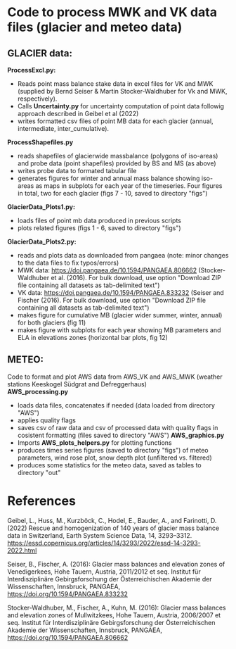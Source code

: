# Code to process MWK and VK data files (glacier and meteo data)


## GLACIER data:      
**ProcessExcl.py:**  
+ Reads point mass balance stake data in excel files for VK and MWK (supplied by Bernd Seiser & Martin Stocker-Waldhuber for Vk and MWK, respectively).    
+ Calls **Uncertainty.py** for uncertainty computation of point data followig approach described in Geibel et al (2022)  
+ writes formatted csv files of point MB data for each glacier (annual, intermediate, inter_cumulative).   

**ProcessShapefiles.py**
+ reads shapefiles of glacierwide massbalance (polygons of iso-areas) and probe data (point shapefiles) provided by BS and MS (as above)
+ writes probe data to formated tabular file  
+ generates figures for winter and annual mass balance showing iso-areas as maps in subplots for each year of the timeseries. Four figures in total, two for each glacier (figs 7 - 10, saved to directory "figs")


**GlacierData_Plots1.py:**   
+ loads files of point mb data produced in previous scripts
+ plots related figures (figs 1 - 6, saved to directory "figs")

**GlacierData_Plots2.py:**  
+ reads and plots data as downloaded from pangaea (note: minor changes to the data files to fix typos/errors)  
+ MWK data: https://doi.pangaea.de/10.1594/PANGAEA.806662 (Stocker-Waldhuber et al. (2016). For bulk download, use option "Download ZIP file containing all datasets as tab-delimited text")  
+ VK data: https://doi.pangaea.de/10.1594/PANGAEA.833232 (Seiser and Fischer (2016). For bulk download, use option "Download ZIP file containing all datasets as tab-delimited text")
+ makes figure for cumulative MB (glacier wider summer, winter, annual) for both glaciers (fig 11)
+ makes figure with subplots for each year showing MB parameters and ELA in elevations zones (horizontal bar plots, fig 12)



## METEO: 
Code to format and plot AWS data from AWS_VK and AWS_MWK (weather stations Keeskogel Südgrat and Defreggerhaus)    
**AWS_processing.py**  
+ loads data files, concatenates if needed (data loaded from directory "AWS")
+ applies quality flags 
+ saves csv of raw data and csv of processed data with quality flags in cosistent formatting (files saved to directory "AWS")
**AWS_graphics.py**   
+ Imports **AWS_plots_helpers.py** for plotting functions 
+ produces times series figures (saved to directory "figs") of meteo parameters, wind rose plot, snow depth plot (unfiltered vs. filtered) 
+ produces some statistics for the meteo data, saved as tables to directory "out"



# References 
Geibel, L., Huss, M., Kurzböck, C., Hodel, E., Bauder, A., and Farinotti, D. (2022) Rescue and homogenization of 140 years of glacier mass balance data in Switzerland, Earth System Science Data, 14, 3293–3312.     
https://essd.copernicus.org/articles/14/3293/2022/essd-14-3293-2022.html    



Seiser, B., Fischer, A. (2016): Glacier mass balances and elevation zones of Venedigerkees, Hohe Tauern, Austria, 2011/2012 et seq. Institut für Interdisziplinäre Gebirgsforschung der Österreichischen Akademie der Wissenschaften, Innsbruck, PANGAEA, https://doi.org/10.1594/PANGAEA.833232   



Stocker-Waldhuber, M., Fischer, A., Kuhn, M. (2016): Glacier mass balances and elevation zones of Mullwitzkees, Hohe Tauern, Austria, 2006/2007 et seq. Institut für Interdisziplinäre Gebirgsforschung der Österreichischen Akademie der Wissenschaften, Innsbruck, PANGAEA, https://doi.org/10.1594/PANGAEA.806662   

